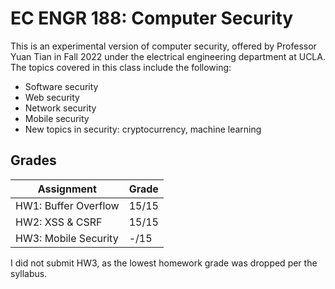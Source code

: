 # EC ENGR 188: Computer Security

This is an experimental version of computer security, offered by Professor Yuan Tian in Fall 2022
under the electrical engineering department at UCLA. The topics covered in this class include
the following:
* Software security
* Web security
* Network security
* Mobile security
* New topics in security: cryptocurrency, machine learning

## Grades

| Assignment           | Grade |
|----------------------|-------|
| HW1: Buffer Overflow | 15/15 |
| HW2: XSS & CSRF      | 15/15 |
| HW3: Mobile Security | -/15  |

I did not submit HW3, as the lowest homework grade was dropped per the syllabus.
